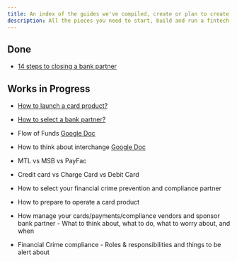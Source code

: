 ```yaml
---
title: An index of the guides we've compiled, create or plan to create
description: All the pieces you need to start, build and run a fintech company.
---
```


## Done
* [14 steps to closing a bank partner](n-steps-to-closing-a-bank-partner)

## Works in Progress
* [How to launch a card product?](how-to-launch-a-card-product)
* [How to select a bank partner?](how-to-select-a-bank-partner)
* Flow of Funds [Google Doc](https://docs.google.com/document/d/1WRm6XbPv-IkXErLxiszj6zrBhoNRdPHvpFfjkGZ4U1w/edit>)
* How to think about interchange [Google Doc](https://docs.google.com/document/d/1E_olRp2TjygWyDaoypwHP1Wh6pWFrkTE7buSYU63Uw0/edit>)

* MTL vs MSB vs PayFac
* Credit card vs Charge Card vs Debit Card
* How to select your financial crime prevention and compliance partner
* How to prepare to operate a card product
* How manage your cards/payments/compliance vendors and sponsor bank partner - What to think about, what to do, what to worry about, and when
* Financial Crime compliance - Roles & responsibilities and things to be alert about